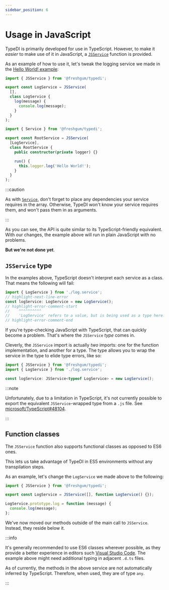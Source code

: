 ```yaml
---
sidebar_position: 6
---
```


# Usage in JavaScript

TypeDI is primarily developed for use in TypeScript.
However, to make it _easier_ to make use of it in JavaScript, a [`JSService`][jsservice-api-ref] function is provided.

As an example of how to use it, let's tweak the logging service we made in the [Hello World! example](../../examples/hello-world.md):

```js title="src/log.service.js"
import { JSService } from '@freshgum/typedi';

export const LogService = JSService(
  [],
  class LogService {
    log(message) {
      console.log(message);
    }
  }
);
```

```ts title="src/root.service.js"
import { Service } from '@freshgum/typedi';

export const RootService = JSService(
  [LogService],
  class RootService {
    public constructor(private logger) {}

    run() {
      this.logger.log('Hello World!');
    }
  }
);
```

:::caution

As with [`Service`][service-api-ref], don't forget to place any dependencies your service requires in the array.
Otherwise, TypeDI won't know your service requires them, and won't pass them in as arguments.

:::

As you can see, the API is quite similar to its TypeScript-friendly equivalent.
With our changes, the example above will run in plain JavaScript with no problems.

**But we're not done yet**.

## `JSService` type

In the examples above, TypeScript doesn't interpret each service as a class. That means the following will fail:

```ts title="src/example.ts"
import { LogService } from './log.service';
// highlight-next-line-error
const logService: LogService = new LogService();
// highlight-error-comment-start
//    ^^^^^^^^^^
//    'LogService' refers to a value, but is being used as a type here. Did you mean 'typeof MyService'?
// highlight-error-comment-end
```

If you're type-checking JavaScript with TypeScript, that can quickly become a problem.
That's where the `JSService` _type_ comes in.

Cleverly, the `JSService` import is actually _two_ imports: one for the function implementation, and another for a type.
The type allows you to wrap the service in the type to elide type errors, like so:

```ts title="src/example.ts"
import { JSService } from '@freshgum/typedi';
import { LogService } from './log.service';

const logService: JSService<typeof LogService> = new LogService();
```

:::note

Unfortunately, due to a limitation in TypeScript, it's not currently possible to export the equivalent `JSService`-wrapped
type from a `.js` file. See [microsoft/TypeScript#48104](https://github.com/microsoft/TypeScript/issues/48104).

:::

## Function classes

The `JSService` function also supports functional classes as opposed to ES6 ones.

This lets us take advantage of TypeDI in ES5 environments without any transpilation steps.

As an example, let's change the `LogService` we made above to the following:

```js title="src/log.service.js"
import { JSService } from '@freshgum/typedi';

export const LogService = JSService([], function LogService() {});

LogService.prototype.log = function (message) {
  console.log(message);
};
```

We've now moved our methods outside of the main call to `JSService`.
Instead, they reside below it.

:::info

It's generally recommended to use ES6 classes wherever possible, as they provide
a better experience in editors such [Visual Studio Code](https://code.visualstudio.com/). The example above might need additional typing in adjacent `.d.ts` files.

As of currently, the methods in the above service are not automatically inferred by
TypeScript. Therefore, when used, they are of type `any`.

:::

[jsservice-api-ref]: pathname:///api-reference/functions/JSService-1.html
[service-api-ref]: pathname:///api-reference/functions/Service.html